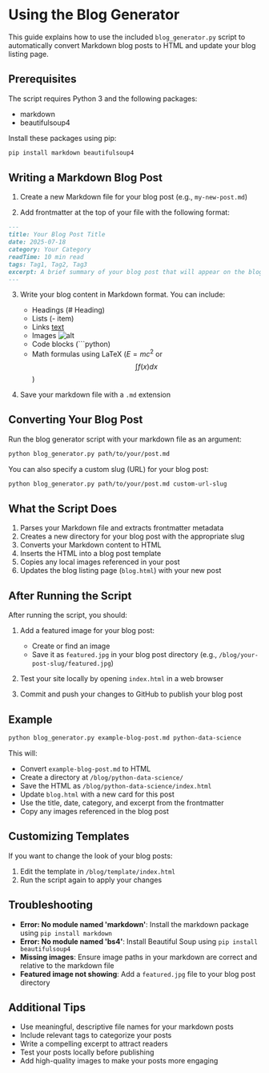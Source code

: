 # Using the Blog Generator

This guide explains how to use the included `blog_generator.py` script to automatically convert Markdown blog posts to HTML and update your blog listing page.

## Prerequisites

The script requires Python 3 and the following packages:
- markdown
- beautifulsoup4

Install these packages using pip:

```bash
pip install markdown beautifulsoup4
```

## Writing a Markdown Blog Post

1. Create a new Markdown file for your blog post (e.g., `my-new-post.md`)

2. Add frontmatter at the top of your file with the following format:

```markdown
---
title: Your Blog Post Title
date: 2025-07-18
category: Your Category
readTime: 10 min read
tags: Tag1, Tag2, Tag3
excerpt: A brief summary of your blog post that will appear on the blog listing page.
---
```

3. Write your blog content in Markdown format. You can include:
   - Headings (# Heading)
   - Lists (- item)
   - Links [text](url)
   - Images ![alt](image.jpg)
   - Code blocks (```python)
   - Math formulas using LaTeX ($E=mc^2$ or $$\int f(x) dx$$)

4. Save your markdown file with a `.md` extension

## Converting Your Blog Post

Run the blog generator script with your markdown file as an argument:

```bash
python blog_generator.py path/to/your/post.md
```

You can also specify a custom slug (URL) for your blog post:

```bash
python blog_generator.py path/to/your/post.md custom-url-slug
```

## What the Script Does

1. Parses your Markdown file and extracts frontmatter metadata
2. Creates a new directory for your blog post with the appropriate slug
3. Converts your Markdown content to HTML
4. Inserts the HTML into a blog post template
5. Copies any local images referenced in your post
6. Updates the blog listing page (`blog.html`) with your new post

## After Running the Script

After running the script, you should:

1. Add a featured image for your blog post:
   - Create or find an image
   - Save it as `featured.jpg` in your blog post directory (e.g., `/blog/your-post-slug/featured.jpg`)

2. Test your site locally by opening `index.html` in a web browser

3. Commit and push your changes to GitHub to publish your blog post

## Example

```bash
python blog_generator.py example-blog-post.md python-data-science
```

This will:
- Convert `example-blog-post.md` to HTML
- Create a directory at `/blog/python-data-science/`
- Save the HTML as `/blog/python-data-science/index.html`
- Update `blog.html` with a new card for this post
- Use the title, date, category, and excerpt from the frontmatter
- Copy any images referenced in the blog post

## Customizing Templates

If you want to change the look of your blog posts:

1. Edit the template in `/blog/template/index.html`
2. Run the script again to apply your changes

## Troubleshooting

- **Error: No module named 'markdown'**: Install the markdown package using `pip install markdown`
- **Error: No module named 'bs4'**: Install Beautiful Soup using `pip install beautifulsoup4`
- **Missing images**: Ensure image paths in your markdown are correct and relative to the markdown file
- **Featured image not showing**: Add a `featured.jpg` file to your blog post directory

## Additional Tips

- Use meaningful, descriptive file names for your markdown posts
- Include relevant tags to categorize your posts
- Write a compelling excerpt to attract readers
- Test your posts locally before publishing
- Add high-quality images to make your posts more engaging
